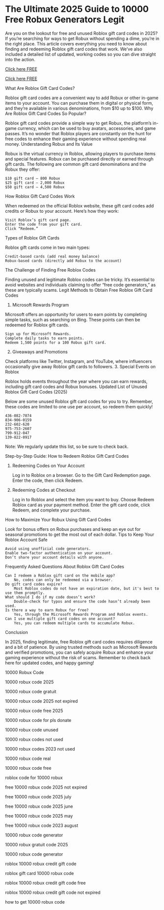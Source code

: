 # The Ultimate 2025 Guide to 10000 Free Robux Generators Legit

Are you on the lookout for free and unused Roblox gift card codes in 2025? If you’re searching for ways to get Robux without spending a dime, you’re in the right place. This article covers everything you need to know about finding and redeeming Roblox gift card codes that work. We’ve also included a detailed list of updated, working codes so you can dive straight into the action.

[Click here FREE](https://lookerstudio.google.com/s/s7cC4j0Fo4w)

[Click here FREE](https://lookerstudio.google.com/s/s7cC4j0Fo4w)



What Are Roblox Gift Card Codes?

Roblox gift card codes are a convenient way to add Robux or other in-game items to your account. You can purchase them in digital or physical form, and they’re available in various denominations, from $10 up to $100.
Why Are Roblox Gift Card Codes So Popular?

Roblox gift card codes provide a simple way to get Robux, the platform’s in-game currency, which can be used to buy avatars, accessories, and game passes. It’s no wonder that Roblox players are constantly on the hunt for free codes to enhance their gaming experience without spending real money.
Understanding Robux and Its Value

Robux is the virtual currency in Roblox, allowing players to purchase items and special features. Robux can be purchased directly or earned through gift cards. The following are common gift card denominations and the Robux they offer:

    $10 gift card – 800 Robux
    $25 gift card – 2,000 Robux
    $50 gift card – 4,500 Robux 

How Roblox Gift Card Codes Work

When redeemed on the official Roblox website, these gift card codes add credits or Robux to your account. Here’s how they work:

    Visit Roblox’s gift card page.
    Enter the code from your gift card.
    Click “Redeem.” 

Types of Roblox Gift Cards

Roblox gift cards come in two main types:

    Credit-based cards (add real money balance)
    Robux-based cards (directly add Robux to the account) 

The Challenge of Finding Free Roblox Codes

Finding unused and legitimate Roblox codes can be tricky. It’s essential to avoid websites and individuals claiming to offer “free code generators,” as these are typically scams.
Legit Methods to Obtain Free Roblox Gift Card Codes
1. Microsoft Rewards Program

Microsoft offers an opportunity for users to earn points by completing simple tasks, such as searching on Bing. These points can then be redeemed for Roblox gift cards.

    Sign up for Microsoft Rewards.
    Complete daily tasks to earn points.
    Redeem 1,500 points for a 100 Robux gift card. 

2. Giveaways and Promotions

Check platforms like Twitter, Instagram, and YouTube, where influencers occasionally give away Roblox gift cards to followers.
3. Special Events on Roblox

Roblox holds events throughout the year where you can earn rewards, including gift card codes and Robux bonuses.
Updated List of Unused Roblox Gift Card Codes (2025)

Below are some unused Roblox gift card codes for you to try. Remember, these codes are limited to one use per account, so redeem them quickly!

    436-082-7074
    834-906-0159
    232-602-620
    975-753-2607
    799-912-047
    139-822-0917

Note: We regularly update this list, so be sure to check back. 

Step-by-Step Guide: How to Redeem Roblox Gift Card Codes
1. Redeeming Codes on Your Account

    Log in to Roblox on a browser.
    Go to the Gift Card Redemption page.
    Enter the code, then click Redeem. 

2. Redeeming Codes at Checkout

    Log in to Roblox and select the item you want to buy.
    Choose Redeem Roblox card as your payment method.
    Enter the gift card code, click Redeem, and complete your purchase. 

How to Maximize Your Robux Using Gift Card Codes

Look for bonus offers on Robux purchases and keep an eye out for seasonal promotions to get the most out of each dollar.
Tips to Keep Your Roblox Account Safe

    Avoid using unofficial code generators.
    Enable two-factor authentication on your account.
    Don’t share your account details with anyone. 

Frequently Asked Questions About Roblox Gift Card Codes

    Can I redeem a Roblox gift card on the mobile app?
        No, codes can only be redeemed via a browser. 
    Do gift card codes expire?
        Most Roblox codes do not have an expiration date, but it's best to use them promptly. 
    What should I do if my code doesn’t work?
        Double-check for typos and ensure the code hasn’t already been used. 
    Is there a way to earn Robux for free?
        Yes, through the Microsoft Rewards Program and Roblox events. 
    Can I use multiple gift card codes on one account?
        Yes, you can redeem multiple cards to accumulate Robux. 

Conclusion

In 2025, finding legitimate, free Roblox gift card codes requires diligence and a bit of patience. By using trusted methods such as Microsoft Rewards and verified promotions, you can safely acquire Robux and enhance your gaming experience without the risk of scams. Remember to check back here for updated codes, and happy gaming!

10000 Robux Code

10000 robux code 2025

10000 robux code gratuit

10000 robux code 2025 not expired

10000 robux code free 2025

10000 robux code for pls donate

10000 robux code unused

10000 robux codes not used

10000 robux codes 2023 not used

10000 robux code real

10000 robux code free

roblox code for 10000 robux

free 10000 robux code 2025 not expired

free 10000 robux code 2025 july

free 10000 robux code 2025 june

free 10000 robux code 2025 may

free 10000 robux code 2023 august

10000 robux code generator

10000 robux gratuit code 2025

10000 robux code generator 

roblox 10000 robux credit gift code

roblox gift card 10000 robux code

roblox 10000 robux credit gift code free

roblox 10000 robux credit gift code not expired

how to get 10000 robux code 
